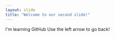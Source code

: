 ```yaml
---
layout: slide
title: "Welcome to our second slide!"
---
```

I'm learning GitHub
Use the left arrow to go back!
